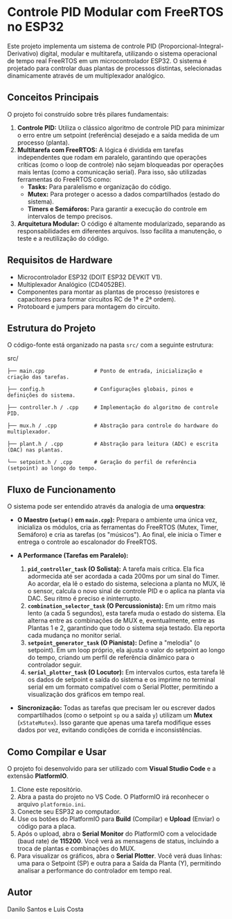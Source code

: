 # Controle PID Modular com FreeRTOS no ESP32

Este projeto implementa um sistema de controle PID (Proporcional-Integral-Derivativo) digital, modular e multitarefa, utilizando o sistema operacional de tempo real FreeRTOS em um microcontrolador ESP32. O sistema é projetado para controlar duas plantas de processos distintas, selecionadas dinamicamente através de um multiplexador analógico.

## Conceitos Principais

O projeto foi construído sobre três pilares fundamentais:

1.  **Controle PID:** Utiliza o clássico algoritmo de controle PID para minimizar o erro entre um setpoint (referência) desejado e a saída medida de um processo (planta).
2.  **Multitarefa com FreeRTOS:** A lógica é dividida em tarefas independentes que rodam em paralelo, garantindo que operações críticas (como o loop de controle) não sejam bloqueadas por operações mais lentas (como a comunicação serial). Para isso, são utilizadas ferramentas do FreeRTOS como:
    * **Tasks:** Para paralelismo e organização do código.
    * **Mutex:** Para proteger o acesso a dados compartilhados (estado do sistema).
    * **Timers e Semáforos:** Para garantir a execução do controle em intervalos de tempo precisos.
3.  **Arquitetura Modular:** O código é altamente modularizado, separando as responsabilidades em diferentes arquivos. Isso facilita a manutenção, o teste e a reutilização do código.

## Requisitos de Hardware

* Microcontrolador ESP32 (DOIT ESP32 DEVKIT V1).
* Multiplexador Analógico (CD4052BE).
* Componentes para montar as plantas de processo (resistores e capacitores para formar circuitos RC de 1ª e 2ª ordem).
* Protoboard e jumpers para montagem do circuito.

## Estrutura do Projeto

O código-fonte está organizado na pasta `src/` com a seguinte estrutura:

src/
    
    ├── main.cpp                # Ponto de entrada, inicialização e criação das tarefas.
    
    ├── config.h                # Configurações globais, pinos e definições do sistema.
    
    ├── controller.h / .cpp     # Implementação do algoritmo de controle PID.
    
    ├── mux.h / .cpp            # Abstração para controle do hardware do multiplexador.
    
    ├── plant.h / .cpp          # Abstração para leitura (ADC) e escrita (DAC) nas plantas.
    
    └── setpoint.h / .cpp       # Geração do perfil de referência (setpoint) ao longo do tempo.

## Fluxo de Funcionamento

O sistema pode ser entendido através da analogia de uma **orquestra**:

* **O Maestro (`setup()` em `main.cpp`):** Prepara o ambiente uma única vez, inicializa os módulos, cria as ferramentas do FreeRTOS (Mutex, Timer, Semáforo) e cria as tarefas (os "músicos"). Ao final, ele inicia o Timer e entrega o controle ao escalonador do FreeRTOS.

* **A Performance (Tarefas em Paralelo):**
    1.  **`pid_controller_task` (O Solista):** A tarefa mais crítica. Ela fica adormecida até ser acordada a cada 200ms por um sinal do Timer. Ao acordar, ela lê o estado do sistema, seleciona a planta no MUX, lê o sensor, calcula o novo sinal de controle PID e o aplica na planta via DAC. Seu ritmo é preciso e ininterrupto.
    2.  **`combination_selector_task` (O Percussionista):** Em um ritmo mais lento (a cada 5 segundos), esta tarefa muda o estado do sistema. Ela alterna entre as combinações de MUX e, eventualmente, entre as Plantas 1 e 2, garantindo que todo o sistema seja testado. Ela reporta cada mudança no monitor serial.
    3.  **`setpoint_generator_task` (O Pianista):** Define a "melodia" (o setpoint). Em um loop próprio, ela ajusta o valor do setpoint ao longo do tempo, criando um perfil de referência dinâmico para o controlador seguir.
    4.  **`serial_plotter_task` (O Locutor):** Em intervalos curtos, esta tarefa lê os dados de setpoint e saída do sistema e os imprime no terminal serial em um formato compatível com o Serial Plotter, permitindo a visualização dos gráficos em tempo real.

* **Sincronização:** Todas as tarefas que precisam ler ou escrever dados compartilhados (como o setpoint `sp` ou a saída `y`) utilizam um **Mutex** (`xStateMutex`). Isso garante que apenas uma tarefa modifique esses dados por vez, evitando condições de corrida e inconsistências.

## Como Compilar e Usar

O projeto foi desenvolvido para ser utilizado com **Visual Studio Code** e a extensão **PlatformIO**.

1.  Clone este repositório.
2.  Abra a pasta do projeto no VS Code. O PlatformIO irá reconhecer o arquivo `platformio.ini`.
3.  Conecte seu ESP32 ao computador.
4.  Use os botões do PlatformIO para **Build** (Compilar) e **Upload** (Enviar) o código para a placa.
5.  Após o upload, abra o **Serial Monitor** do PlatformIO com a velocidade (baud rate) de **115200**. Você verá as mensagens de status, incluindo a troca de plantas e combinações do MUX.
6.  Para visualizar os gráficos, abra o **Serial Plotter**. Você verá duas linhas: uma para o Setpoint (SP) e outra para a Saída da Planta (Y), permitindo analisar a performance do controlador em tempo real.

## Autor

Danilo Santos e Luis Costa
